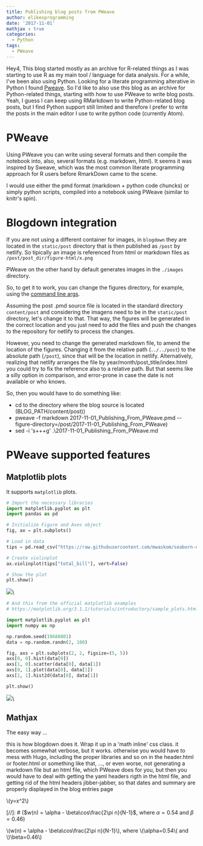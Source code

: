 ```yaml
---
title: Publishing blog posts from PWeave
author: elikesprogramming
date: '2017-11-01'
mathjax : true
categories:
  - Python
tags:
  - PWeave
---
```


Hey4, This blog started mostly as an archive for R-related things as I was starting
to use R as my main tool / language for data analysis. For a while, I've been
also using Python. Looking for a literate programming alterative in Python
I found [Pweave](http://mpastell.com/pweave). So I'd like to also use this blog
as an archive for Python-related things, starting with how to use PWeave to
write blog posts. Yeah, I guess I can keep using RMarkdown to write
Python-related blog posts, but I find Python support still limited and
therefore I prefer to write the posts in the main editor I use to write python
code (currently Atom).

# PWeave

Using PWeave you can write using several formats and then compile the notebook
into, also, several formats (e.g. markdown, html). It seems it was inspired by
Sweave, which was the most common literate programming approach for R users
before RmarkDown came to the scene.

I would use either the pmd format (markdown + python code chuncks) or simply
python scripts, compiled into a notebook using PWeave (similar to knitr's spin).

# Blogdown integration

If you are not using a different container for images, in `blogdown` they are
located in the `static/post` directory that is then published as `/post` by
netlify. So tipically an image is referenced from html or markdown
files as `/post/post_dir/figure-html/x.png`

PWeave on the other hand by default generates images in the `./images`
directory.

So, to get it to work, you can change the figures directory, for example,
using the [command line args](http://mpastell.com/pweave/script.html).

Assuming the post .pmd source file is located in the standard directory
`content/post` and considering the imagens need to be in
the `static/post` directory, let's change it to that. That way, the
figures will be generated in the correct location and you just need to add the
files and push the changes to the repository for netlify to process the changes.

However, you need to change the generated markdown file, to
amend the location of the figures. Changing it from the relative path
(`../../post`) to the absolute path (`/post`), since that will be the location
in netlify. Alternatively, realizing that netlify arranges the file by
year/month/post_title/index.html you could try to fix the reference also to
a relative path. But that seems like a silly option in comparison, and
error-prone in case the date is not available or who knows.

So, then you would have to do something like:

- cd to the directory where the blog source is located (BLOG_PATH/content/post))
- pweave -f markdown 2017-11-01_Publishing_From_PWeave.pmd --figure-directory=/post/2017-11-01_Publishing_From_PWeave)
- sed -i 's+++g' .\2017-11-01_Publishing_From_PWeave.md

# PWeave supported features

## Matplotlib plots

It supports `matplotlib` plots.


```python
# Import the necessary libraries
import matplotlib.pyplot as plt
import pandas as pd

# Initialize Figure and Axes object
fig, ax = plt.subplots()

# Load in data
tips = pd.read_csv("https://raw.githubusercontent.com/mwaskom/seaborn-data/master/tips.csv")

# Create violinplot
ax.violinplot(tips["total_bill"], vert=False)

# Show the plot
plt.show()
```

![](/post/2017-11-01_Publishing_From_PWeave/2017-11-01_Publishing_From_PWeave_figure1_1.png)\





```python
# And this from the official matplotlib examples
# https://matplotlib.org/3.1.1/tutorials/introductory/sample_plots.html

import matplotlib.pyplot as plt
import numpy as np

np.random.seed(19680801)
data = np.random.randn(2, 100)

fig, axs = plt.subplots(2, 2, figsize=(5, 5))
axs[0, 0].hist(data[0])
axs[1, 0].scatter(data[0], data[1])
axs[0, 1].plot(data[0], data[1])
axs[1, 1].hist2d(data[0], data[1])

plt.show()
```

![](/post/2017-11-01_Publishing_From_PWeave/2017-11-01_Publishing_From_PWeave_figure2_1.png)\


## Mathjax

The easy way ...

this is how blogdown does it. Wrap it up in a 'math inline' css class.
it becomes somewhat verbose, but it works.
otherwise you would have to mess with Hugo, including the proper
libraries and so on in the header.html or footer.html or something like
that, ..., or even worse, not generating a markdown file but an html
file, which PWeave does for you, but then you would have to deal
with getting the yaml headers rigth in the html file, and getting rid of
the html headers jibber-jabber, so that dates and summary are properly
displayed in the blog entries page

<p><span class="math inline">\(y=x^2\)</span></p>

[//]: # ($w(n) = \alpha - \beta\cos\frac{2\pi n}{N-1}$, where $\alpha=0.54$ and $\beta=0.46$)

<p><span class="math inline">\(w(n) = \alpha - \beta\cos\frac{2\pi n}{N-1}\)</span>, where <span class="math inline">\(\alpha=0.54<span class="math inline">\( and \)</span>\beta=0.46\)</span></p>
